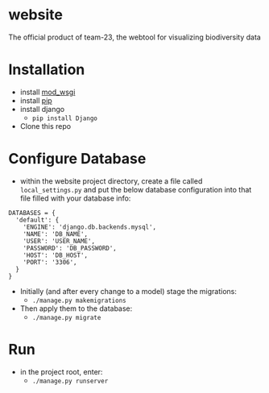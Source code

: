 # website
The official product of team-23, the webtool for visualizing biodiversity data

# Installation 
- install [mod_wsgi](https://github.com/GrahamDumpleton/mod_wsgi)
- install [pip](https://pip.pypa.io/en/stable/)
- install django
  - ```pip install Django```
- Clone this repo

# Configure Database
- within the website project directory, create a file called `local_settings.py` and put the below database configuration into that file filled with your database info: 

```
DATABASES = {
  'default': {
    'ENGINE': 'django.db.backends.mysql',
    'NAME': 'DB_NAME',
    'USER': 'USER_NAME',
    'PASSWORD': 'DB_PASSWORD',
    'HOST': 'DB_HOST',
    'PORT': '3306',
  }
}
```


- Initially (and after every change to a model) stage the migrations:
  - ```./manage.py makemigrations```
- Then apply them to the database:
  - ```./manage.py migrate```
  
# Run
- in the project root, enter:
  - ```./manage.py runserver```
  
